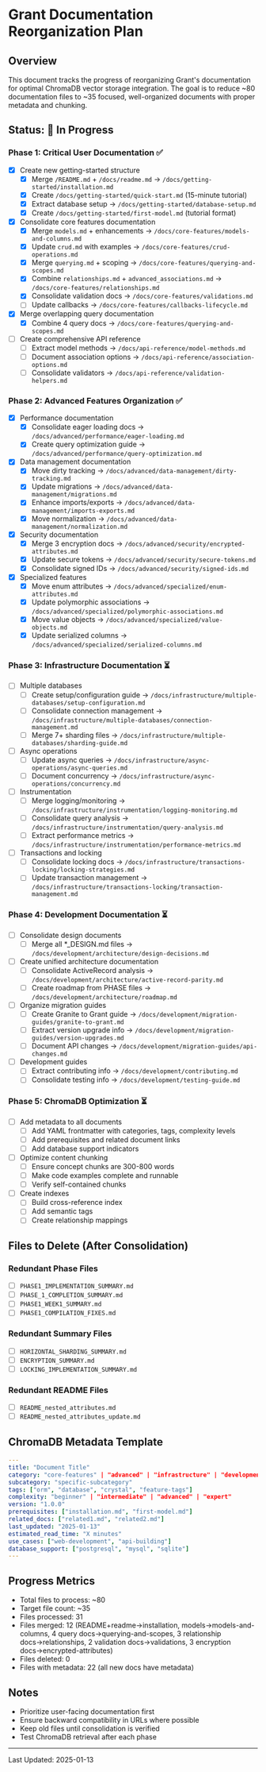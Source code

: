 # Grant Documentation Reorganization Plan

## Overview
This document tracks the progress of reorganizing Grant's documentation for optimal ChromaDB vector storage integration. The goal is to reduce ~80 documentation files to ~35 focused, well-organized documents with proper metadata and chunking.

## Status: 🚧 In Progress

### Phase 1: Critical User Documentation ✅
- [x] Create new getting-started structure
  - [x] Merge `/README.md` + `/docs/readme.md` → `/docs/getting-started/installation.md`
  - [x] Create `/docs/getting-started/quick-start.md` (15-minute tutorial)
  - [x] Extract database setup → `/docs/getting-started/database-setup.md`
  - [x] Create `/docs/getting-started/first-model.md` (tutorial format)
- [x] Consolidate core features documentation
  - [x] Merge `models.md` + enhancements → `/docs/core-features/models-and-columns.md`
  - [x] Update `crud.md` with examples → `/docs/core-features/crud-operations.md`
  - [x] Merge `querying.md` + scoping → `/docs/core-features/querying-and-scopes.md`
  - [x] Combine `relationships.md` + `advanced_associations.md` → `/docs/core-features/relationships.md`
  - [x] Consolidate validation docs → `/docs/core-features/validations.md`
  - [ ] Update callbacks → `/docs/core-features/callbacks-lifecycle.md`
- [x] Merge overlapping query documentation
  - [x] Combine 4 query docs → `/docs/core-features/querying-and-scopes.md`
- [ ] Create comprehensive API reference
  - [ ] Extract model methods → `/docs/api-reference/model-methods.md`
  - [ ] Document association options → `/docs/api-reference/association-options.md`
  - [ ] Consolidate validators → `/docs/api-reference/validation-helpers.md`

### Phase 2: Advanced Features Organization ✅
- [x] Performance documentation
  - [x] Consolidate eager loading docs → `/docs/advanced/performance/eager-loading.md`
  - [x] Create query optimization guide → `/docs/advanced/performance/query-optimization.md`
- [x] Data management documentation
  - [x] Move dirty tracking → `/docs/advanced/data-management/dirty-tracking.md`
  - [x] Update migrations → `/docs/advanced/data-management/migrations.md`
  - [x] Enhance imports/exports → `/docs/advanced/data-management/imports-exports.md`
  - [x] Move normalization → `/docs/advanced/data-management/normalization.md`
- [x] Security documentation
  - [x] Merge 3 encryption docs → `/docs/advanced/security/encrypted-attributes.md`
  - [x] Update secure tokens → `/docs/advanced/security/secure-tokens.md`
  - [x] Consolidate signed IDs → `/docs/advanced/security/signed-ids.md`
- [x] Specialized features
  - [x] Move enum attributes → `/docs/advanced/specialized/enum-attributes.md`
  - [x] Update polymorphic associations → `/docs/advanced/specialized/polymorphic-associations.md`
  - [x] Move value objects → `/docs/advanced/specialized/value-objects.md`
  - [x] Update serialized columns → `/docs/advanced/specialized/serialized-columns.md`

### Phase 3: Infrastructure Documentation ⏳
- [ ] Multiple databases
  - [ ] Create setup/configuration guide → `/docs/infrastructure/multiple-databases/setup-configuration.md`
  - [ ] Consolidate connection management → `/docs/infrastructure/multiple-databases/connection-management.md`
  - [ ] Merge 7+ sharding files → `/docs/infrastructure/multiple-databases/sharding-guide.md`
- [ ] Async operations
  - [ ] Update async queries → `/docs/infrastructure/async-operations/async-queries.md`
  - [ ] Document concurrency → `/docs/infrastructure/async-operations/concurrency.md`
- [ ] Instrumentation
  - [ ] Merge logging/monitoring → `/docs/infrastructure/instrumentation/logging-monitoring.md`
  - [ ] Consolidate query analysis → `/docs/infrastructure/instrumentation/query-analysis.md`
  - [ ] Extract performance metrics → `/docs/infrastructure/instrumentation/performance-metrics.md`
- [ ] Transactions and locking
  - [ ] Consolidate locking docs → `/docs/infrastructure/transactions-locking/locking-strategies.md`
  - [ ] Update transaction management → `/docs/infrastructure/transactions-locking/transaction-management.md`

### Phase 4: Development Documentation ⏳
- [ ] Consolidate design documents
  - [ ] Merge all *_DESIGN.md files → `/docs/development/architecture/design-decisions.md`
- [ ] Create unified architecture documentation
  - [ ] Consolidate ActiveRecord analysis → `/docs/development/architecture/active-record-parity.md`
  - [ ] Create roadmap from PHASE files → `/docs/development/architecture/roadmap.md`
- [ ] Organize migration guides
  - [ ] Create Granite to Grant guide → `/docs/development/migration-guides/granite-to-grant.md`
  - [ ] Extract version upgrade info → `/docs/development/migration-guides/version-upgrades.md`
  - [ ] Document API changes → `/docs/development/migration-guides/api-changes.md`
- [ ] Development guides
  - [ ] Extract contributing info → `/docs/development/contributing.md`
  - [ ] Consolidate testing info → `/docs/development/testing-guide.md`

### Phase 5: ChromaDB Optimization ⏳
- [ ] Add metadata to all documents
  - [ ] Add YAML frontmatter with categories, tags, complexity levels
  - [ ] Add prerequisites and related document links
  - [ ] Add database support indicators
- [ ] Optimize content chunking
  - [ ] Ensure concept chunks are 300-800 words
  - [ ] Make code examples complete and runnable
  - [ ] Verify self-contained chunks
- [ ] Create indexes
  - [ ] Build cross-reference index
  - [ ] Add semantic tags
  - [ ] Create relationship mappings

## Files to Delete (After Consolidation)

### Redundant Phase Files
- [ ] `PHASE1_IMPLEMENTATION_SUMMARY.md`
- [ ] `PHASE_1_COMPLETION_SUMMARY.md`
- [ ] `PHASE1_WEEK1_SUMMARY.md`
- [ ] `PHASE1_COMPILATION_FIXES.md`

### Redundant Summary Files
- [ ] `HORIZONTAL_SHARDING_SUMMARY.md`
- [ ] `ENCRYPTION_SUMMARY.md`
- [ ] `LOCKING_IMPLEMENTATION_SUMMARY.md`

### Redundant README Files
- [ ] `README_nested_attributes.md`
- [ ] `README_nested_attributes_update.md`

## ChromaDB Metadata Template

```yaml
---
title: "Document Title"
category: "core-features" | "advanced" | "infrastructure" | "development"
subcategory: "specific-subcategory"
tags: ["orm", "database", "crystal", "feature-tags"]
complexity: "beginner" | "intermediate" | "advanced" | "expert"
version: "1.0.0"
prerequisites: ["installation.md", "first-model.md"]
related_docs: ["related1.md", "related2.md"]
last_updated: "2025-01-13"
estimated_read_time: "X minutes"
use_cases: ["web-development", "api-building"]
database_support: ["postgresql", "mysql", "sqlite"]
---
```

## Progress Metrics
- Total files to process: ~80
- Target file count: ~35
- Files processed: 31
- Files merged: 12 (README+readme→installation, models→models-and-columns, 4 query docs→querying-and-scopes, 3 relationship docs→relationships, 2 validation docs→validations, 3 encryption docs→encrypted-attributes)
- Files deleted: 0
- Files with metadata: 22 (all new docs have metadata)

## Notes
- Prioritize user-facing documentation first
- Ensure backward compatibility in URLs where possible
- Keep old files until consolidation is verified
- Test ChromaDB retrieval after each phase

---
Last Updated: 2025-01-13